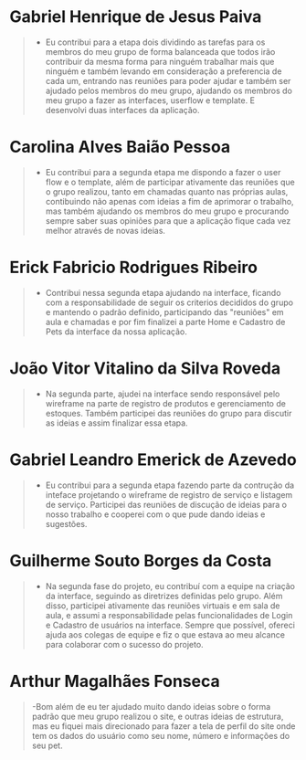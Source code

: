 # Gabriel Henrique de Jesus Paiva 

>- Eu contribui para a etapa dois dividindo as tarefas para os membros do meu grupo de forma balanceada que todos irão contribuir da mesma forma para ninguém trabalhar mais que ninguém e também levando em consideração a preferencia de cada um, entrando nas reuniões para poder ajudar e também ser ajudado pelos membros do meu grupo, ajudando os membros do meu grupo a fazer as interfaces, userflow e template. E desenvolvi duas interfaces da aplicação.

# Carolina Alves Baião Pessoa 
>- Eu contribui para a segunda etapa me dispondo a fazer o user flow e o template, além de participar ativamente das reuniões que o grupo realizou, tanto em chamadas quanto nas próprias aulas, contibuindo não apenas com ideias a fim de aprimorar o trabalho, mas também ajudando os membros do meu grupo e procurando sempre saber suas opiniões para que a aplicação fique cada vez melhor através de novas ideias. 

# Erick Fabricio Rodrigues Ribeiro
>- Contribui nessa segunda etapa ajudando na interface, ficando com a responsabilidade de seguir os criterios decididos do grupo e mantendo o padrão definido, participando das "reuniões" em aula e chamadas e por fim finalizei a parte Home e Cadastro de Pets da interface da nossa aplicação.

# João Vitor Vitalino da Silva Roveda
>- Na segunda parte, ajudei na interface sendo responsável pelo wireframe na parte de registro de produtos e gerenciamento de estoques. Também participei das reuniões do grupo para discutir as ideias e assim finalizar essa etapa. 

# Gabriel Leandro Emerick de Azevedo
>- Eu contribui para a segunda etapa fazendo parte da contrução da inteface projetando o wireframe de registro de serviço e listagem de serviço. Participei das reuniões de discução de ideias para o nosso trabalho e cooperei com o que pude dando ideias e sugestões.

# Guilherme Souto Borges da Costa
>- Na segunda fase do projeto, eu contribuí com a equipe na criação da interface, seguindo as diretrizes definidas pelo grupo. Além disso, participei ativamente das reuniões virtuais e em sala de aula, e assumi a responsabilidade pelas funcionalidades de Login e Cadastro de usuários na interface. Sempre que possível, ofereci ajuda aos colegas de equipe e fiz o que estava ao meu alcance para colaborar com o sucesso do projeto.

# Arthur Magalhães Fonseca 
>-Bom além de eu ter ajudado muito dando ideias sobre o forma padrão que meu grupo realizou o site, e outras ideias de estrutura, mas eu fiquei mais direcionado para fazer a tela de perfil do site onde tem os dados do usuário como seu nome, número e informações do seu pet. 
